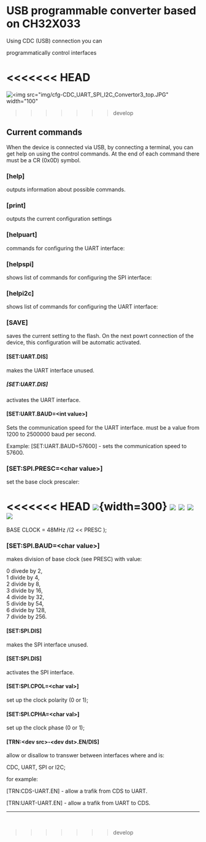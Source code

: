 # USB programmable converter based on CH32X033

Using CDC (USB) connection you can

programmatically control interfaces

<<<<<<< HEAD
![<img src="img/cfg-CDC_UART_SPI_I2C_Convertor3_top.JPG" width="100">](img/CDC_UART_SPI_I2C_Convertor3_top.JPG)	![<img src="img/cfg-CDC_UART_SPI_I2C_Convertor3_bottom.JPG" width="100">](img/CDC_UART_SPI_I2C_Convertor3_bottom.JPG)	
=======
![<img src="img/cfg-CDC_UART_SPI_I2C_Convertor3_top.JPG" width="100"](img/CDC_UART_SPI_I2C_Convertor3_top.JPG)	![<img src="img/cfg-CDC_UART_SPI_I2C_Convertor3_bottom.JPG" width="100">](img/CDC_UART_SPI_I2C_Convertor3_bottom.JPG)	
>>>>>>> develop


## Current commands
When the device is connected via USB, by connecting a terminal, you can get help on using the control commands. At the end of each command there must be a CR (0x0D) symbol.

### [help]
outputs information about possible commands.

### [print]
outputs the current configuration settings

### [helpuart]
commands for configuring the UART interface:

### [helpspi]
shows list of commands for configuring the SPI interface:

### [helpi2c]
shows list of commands for configuring the UART interface:

### [SAVE]

saves the current setting to the flash. On the next powrt connection of the device, this configuration will be automatic activated.

#### [SET:UART.DIS]
makes the UART interface unused.

##### [SET:UART.DIS]
activates the UART interface.

#### [SET:UART.BAUD=\<int value>]
Sets the communication speed for the UART interface. <int value> must be a value from 1200 to 2500000 baud per second.

Example: [SET:UART.BAUD=57600] - sets the communication speed to 57600.

### [SET:SPI.PRESC=\<char value>]
set the base clock prescaler:

<<<<<<< HEAD
![](img/cfg-help.JPG){width=300} ![](img/cfg-helpuart.JPG)
![](img/cfg-helpi2c.JPG)
![](img/cfg-helpspi.JPG) ![](img/cfg-uartbaud-save.JPG)
=======
BASE CLOCK = 48MHz /(2 << PRESC );

### [SET:SPI.BAUD=\<char value>]
makes division of base clock (see PRESC) with value:

  0	divede by 2,  
  1	divide by 4,  
  2	divide by 8,  
  3	divide by 16,  
  4	divide by 32,  
  5	divide by 54,  
  6	divide by 128,  
  7	divide by 256.  

#### [SET:SPI.DIS]
makes the SPI interface unused.

#### [SET:SPI.DIS]
activates the SPI interface.

#### [SET:SPI.CPOL=\<char val>]
set up the clock polarity (0 or 1); 

#### [SET:SPI.CPHA=\<char val>]
set up the clock phase (0 or 1); 

#### [TRN:\<dev src>-\<dev dst>.EN/DIS]
allow or disallow to transwer between interfaces where <dev src> and <dev dst> is:

  CDC, UART, SPI or I2C;
		
for example:

  [TRN:CDS-UART.EN] - allow a trafik from CDS to UART.
	
  [TRN:UART-UART.EN] - allow a trafik from UART to CDS.

---

![<img src="img/cfg-help.JPG" width="100">](img/cfg-help.JPG) ![<img src="img/cfg-helpuart.JPG" width="100">](img/cfg-helpuart.JPG)
![<img src="img/cfg-helpi2c.JPG" width="100">](img/cfg-helpi2c.JPG)
![<img src="img/cfg-helpspi.JPG" width="100">](img/cfg-helpspi.JPG) ![<img src="img/cfg-uartbaud-save.JPG" width="100">](img/cfg-uartbaud-save.JPG)
>>>>>>> develop





